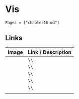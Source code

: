 # Vis

```@contents
Pages = ["chapter16.md"]
```

## Links

| Image| Link / Description |
| :--- | :--- |
| ![]() | **[]()**``\\`` |
| ![]() | **[]()**``\\`` |
| ![]() | **[]()**``\\`` |
| ![]() | **[]()**``\\`` |
| ![]() | **[]()**``\\`` |
||